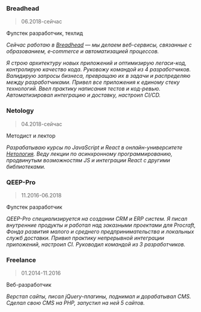 ### Breadhead
> 06.2018-сейчас

Фулстек разработчик, техлид

_Сейчас работаю в [Breadhead](https://breadhead.ru/) — мы делаем веб-сервисы, связанные с образованием, e‑commerce и автоматизацией процессов._

_Я строю архитектуру новых приложений и оптимизирую легаси-код, контролирую качество кода. Руковожу командой из 4 разработчиков. Валидирую запросы бизнеса, превращаю их в задачи и распределяю между разработчиками. Привел все приложения к единому стеку технологий. Ввел практику написания тестов и код-ревью. Автоматизировал интеграцию и доставку, настроил CI/CD._

### Netology
> 04.2018-сейчас

Методист и лектор

_Разрабатываю курсы по JavaScript и React в онлайн-университете [Нетология](https://netology.ru/). Веду лекции по асинхронному программированию, продвинутым возможностям JS и интеграции React с другими библиотеками._

### QEEP-Pro
> 11.2016-06.2018

Фулстек разработчик

_QEEP-Pro специализируется на создании CRM и ERP систем. Я писал внутренние продукты и работал над заказными проектами для Procraft, Фонда развития малого и среднего предпринимательства и локальных служб доставки. Привил практику непрерывной интеграции приложений, настроил CI. Руководил командой из 3 разработчиков._

### Freelance
> 01.2014-11.2016

Веб-разработчик

_Верстал сайты, писал jQuery-плагины, поднимал и дорабатывал CMS. Сделал свою CMS на PHP, запустил на ней 5 сайтов._
